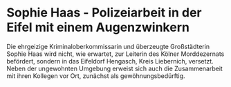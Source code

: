 # Sophie Haas - Polizeiarbeit in der Eifel mit einem Augenzwinkern

Die ehrgeizige Kriminaloberkommissarin und überzeugte Großstädterin Sophie Haas wird nicht, 
wie erwartet, zur Leiterin des Kölner Morddezernats befördert, sondern in das Eifeldorf 
Hengasch, Kreis Liebernich, versetzt. Neben der ungewohnten Umgebung erweist sich auch 
die Zusammenarbeit mit ihren Kollegen vor Ort, zunächst als gewöhnungsbedürftig.